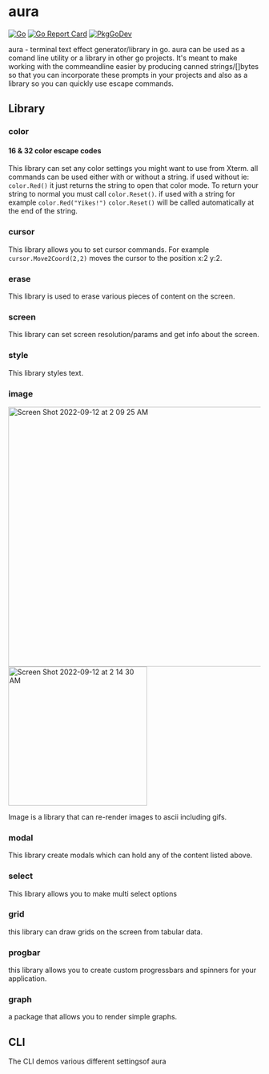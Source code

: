 # aura

[![Go](https://img.shields.io/badge/--00ADD8?logo=go&logoColor=ffffff)](https://go.dev/) [![Go Report Card](https://goreportcard.com/badge/github.com/x86ed/aura)](https://goreportcard.com/report/github.com/x86ed/aura) [![PkgGoDev](https://pkg.go.dev/badge/github.com/x86ed/aura)](https://pkg.go.dev/github.com/x86ed/aura)

aura - terminal text effect generator/library in go. aura can be used as a comand line utility or a library in other go projects. It's meant to make working with the commeandline easier by producing canned strings/[]bytes so that you can incorporate these prompts in your projects and also as a library so you can quickly use escape commands.

## Library

### color

#### 16 & 32 color escape codes

This library can set any color settings you might want to use from Xterm. all commands can be used either with or without a string. if used without ie: `color.Red()` it just returns the string to open that color mode. To return your string to normal you must call `color.Reset()`. if used with a string for example `color.Red("Yikes!")` `color.Reset()` will be called automatically at the end of the string.

### cursor

This library allows you to set cursor commands. For example `cursor.Move2Coord(2,2)` moves the cursor to the position x:2 y:2.

### erase

This library is used to erase various pieces of content on the screen.

### screen

This library can set screen resolution/params and get info about the screen.

### style

This library styles text.

### image

<img width="518" alt="Screen Shot 2022-09-12 at 2 09 25 AM" src="https://user-images.githubusercontent.com/660891/189616561-4b2f7009-3337-402d-b7fe-523e448453e1.png">

<img width="277" alt="Screen Shot 2022-09-12 at 2 14 30 AM" src="https://user-images.githubusercontent.com/660891/189617089-3314e960-8a1c-4ac6-a709-7f15c7d39930.png">

Image is a library that can re-render images to ascii including gifs.

### modal

This library create modals which can hold any of the content listed above.

### select

This library allows you to make multi select options

### grid

this library can draw grids on the screen from tabular data.

### progbar

this library allows you to create custom progressbars and spinners for your application.

### graph

a package that allows you to render simple graphs.

## CLI

The CLI demos various different settingsof aura
